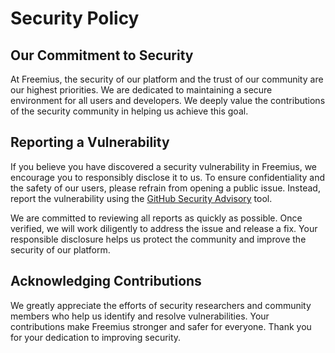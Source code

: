 # Security Policy

## Our Commitment to Security

At Freemius, the security of our platform and the trust of our community are our highest priorities. We are dedicated to
maintaining a secure environment for all users and developers. We deeply value the contributions of the security
community in helping us achieve this goal.

## Reporting a Vulnerability

If you believe you have discovered a security vulnerability in Freemius, we encourage you to responsibly disclose it to
us. To ensure confidentiality and the safety of our users, please refrain from opening a public issue. Instead, report
the vulnerability using the [GitHub Security Advisory](https://github.com/Freemius/freemius-js/security/advisories/new)
tool.

We are committed to reviewing all reports as quickly as possible. Once verified, we will work diligently to address the
issue and release a fix. Your responsible disclosure helps us protect the community and improve the security of our
platform.

## Acknowledging Contributions

We greatly appreciate the efforts of security researchers and community members who help us identify and resolve
vulnerabilities. Your contributions make Freemius stronger and safer for everyone. Thank you for your dedication to
improving security.
